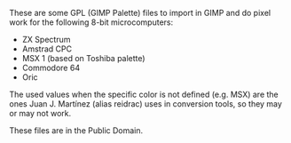 
These are some GPL (GIMP Palette) files to import in GIMP and do pixel work for
the following 8-bit microcomputers:

 - ZX Spectrum
 - Amstrad CPC
 - MSX 1 (based on Toshiba palette)
 - Commodore 64
 - Oric

The used values when the specific color is not defined (e.g. MSX) are the ones
Juan J. Martínez (alias reidrac) uses in conversion tools, so they may or may not work.

These files are in the Public Domain.

